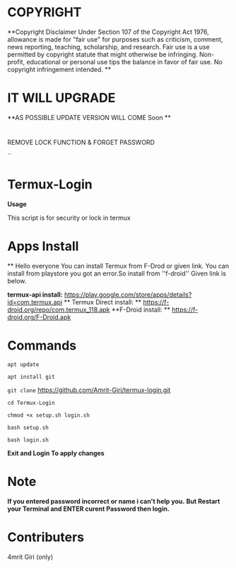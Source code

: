 # COPYRIGHT

**Copyright Disclaimer Under Section 107 of the Copyright Act 1976, allowance is made for "fair use" for purposes such as criticism, comment, news reporting, teaching, scholarship, and research. Fair use is a use permitted by copyright statute that might otherwise be infringing. Non-profit, educational or personal use tips the balance in favor of fair use. No copyright infringement intended. **

# IT WILL UPGRADE

**AS POSSIBLE UPDATE VERSION WILL COME Soon **

#
REMOVE LOCK FUNCTION
  &
FORGET PASSWORD

``

#

# Termux-Login

**Usage**

This script is for security or lock in termux

# Apps Install
** Hello everyone You can install Termux from F-Drod or given link. You can install from playstore you got an error.So install from ''f-droid'' Given link is below.

**termux-api install:** https://play.google.com/store/apps/details?id=com.termux.api
** Termux Direct install: ** https://f-droid.org/repo/com.termux_118.apk
**F-Droid install: ** https://f-droid.org/F-Droid.apk

# Commands

``apt update``

``apt install git ``

``git clone`` https://github.com/Amrit-Giri/termux-login.git

``cd Termux-Login``

``chmod +x setup.sh login.sh``

``bash setup.sh``

``bash login.sh``

**Exit and Login To apply changes**

# Note

**If you entered password incorrect or name i can't help you.**
**But Restart your Terminal and ENTER curent Password then login.**

# Contributers

4mrit Giri (only)
